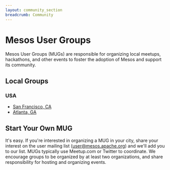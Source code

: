 ```yaml
---
layout: community_section
breadcrumb: Community
---
```


# Mesos User Groups

Mesos User Groups (MUGs) are responsible for organizing local meetups, hackathons, and other events to foster the adoption of Mesos and support its community.

## Local Groups

### USA
<ul>
	<li><a href="http://www.meetup.com/Distributed-data-processing-with-Mesos/">San Francisco, CA</a></li>
	<li><a href="https://twitter.com/AtlantaMesos">Atlanta, GA</a></li>
</ul>

## Start Your Own MUG

It's easy. If you're interested in organizing a MUG in your city, share your interest on the user mailing list (user@mesos.apache.org) and we'll add you to our list. MUGs typically use Meetup.com or Twitter to coordinate. We encourage groups to be organized by at least two organizations, and share responsibility for hosting and organizing events.